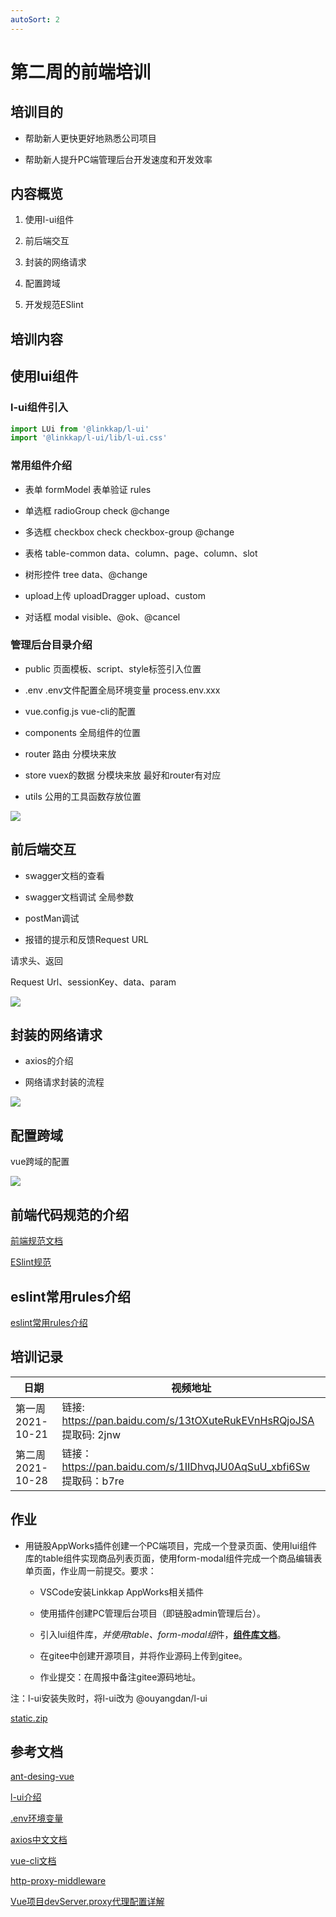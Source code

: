 ```yaml
---
autoSort: 2
---
```

# 第二周的前端培训
## 培训目的

- 帮助新人更快更好地熟悉公司项目

- 帮助新人提升PC端管理后台开发速度和开发效率

## 内容概览

1. 使用l-ui组件

1. 前后端交互

1. 封装的网络请求

1. 配置跨域

1. 开发规范ESlint

## 培训内容

## 使用lui组件

### l-ui组件引入

```js
import LUi from '@linkkap/l-ui'
import '@linkkap/l-ui/lib/l-ui.css'
```

### 常用组件介绍

- 表单 formModel                     表单验证 rules

- 单选框 radioGroup                 check @change

- 多选框 checkbox                     check  checkbox-group @change

- 表格 table-common                data、column、page、column、slot

- 树形控件 tree                           data、@change

- upload上传 uploadDragger     upload、custom

- 对话框 modal                          visible、@ok、@cancel

### 管理后台目录介绍

- public               页面模板、script、style标签引入位置

- .env                  .env文件配置全局环境变量   process.env.xxx

- vue.config.js     vue-cli的配置

- components     全局组件的位置

- router               路由 分模块来放

- store                 vuex的数据  分模块来放  最好和router有对应

- utils                  公用的工具函数存放位置

![](/images/新人培训/1635249254(1).png "")

## 前后端交互

- swagger文档的查看

- swagger文档调试        全局参数

- postMan调试

- 报错的提示和反馈Request URL

请求头、返回

Request Url、sessionKey、data、param

![](/images/新人培训/image.png "")

## 封装的网络请求

- axios的介绍

- 网络请求封装的流程

![](/images/新人培训/image1.png "")

## 配置跨域

vue跨域的配置

![](/images/新人培训/16352506222.png "")

## 前端代码规范的介绍

[前端规范文档](https://thoughts.aliyun.com/share/60cb4c84ec6958001a9d249b#title=%E5%89%8D%E7%AB%AF%E8%A7%84%E8%8C%83%E6%96%87%E6%A1%A3)


[ESlint规范](https://thoughts.aliyun.com/share/60cb4c94f3da82001a61e4b1#title=ESlint%E8%A7%84%E8%8C%83)


## eslint常用rules介绍

[eslint常用rules介绍](https://www.jianshu.com/p/2e8325f20c5a?utm_campaign=maleskine&utm_content=note&utm_medium=seo_notes&utm_source=recommendation)


## 培训记录

| 日期            | 视频地址                                                           |
| ------------- | -------------------------------------------------------------- |
| 第一周2021-10-21 | 链接: https://pan.baidu.com/s/13tOXuteRukEVnHsRQjoJSA 提取码: 2jnw  |
| 第二周2021-10-28 | 链接：https://pan.baidu.com/s/1IIDhvqJU0AqSuU_xbfi6Sw 提取码：b7re    |

## 

## 作业

- 用链股AppWorks插件创建一个PC端项目，完成一个登录页面、使用lui组件库的table组件实现商品列表页面，使用form-modal组件完成一个商品编辑表单页面，作业周一前提交。要求：

    - VSCode安装Linkkap AppWorks相关插件

    - 使用插件创建PC管理后台项目（即链股admin管理后台）。

    - 引入lui组件库，*并使用table、form-modal组*件，[__组件库文档__](http://lui-dev.kapboo.com/#/table)。

    - 在gitee中创建开源项目，并将作业源码上传到gitee。

    - 作业提交：在周报中备注gitee源码地址。

注：l-ui安装失败时，将l-ui改为 @ouyangdan/l-ui

[static.zip](/static.zip)
## 参考文档
[ant-desing-vue](https://www.antdv.com/components/table-cn/#API)

[l-ui介绍](http://lui-dev.kapboo.com/#/)

[.env环境变量](https://www.jianshu.com/p/cca05d62b974)

[axios中文文档](http://www.axios-js.com/zh-cn/docs/)

[vue-cli文档](https://cli.vuejs.org/zh/guide/)

[http-proxy-middleware](https://www.npmjs.com/package/http-proxy-middleware)

[Vue项目devServer.proxy代理配置详解](https://www.jianshu.com/p/8493282fe232)











